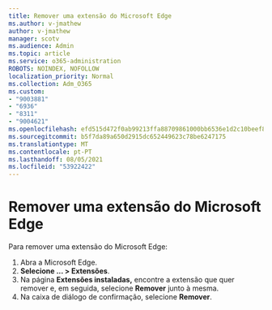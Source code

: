 ```yaml
---
title: Remover uma extensão do Microsoft Edge
ms.author: v-jmathew
author: v-jmathew
manager: scotv
ms.audience: Admin
ms.topic: article
ms.service: o365-administration
ROBOTS: NOINDEX, NOFOLLOW
localization_priority: Normal
ms.collection: Adm_O365
ms.custom:
- "9003881"
- "6936"
- "8311"
- "9004621"
ms.openlocfilehash: efd515d472f0ab99213ffa88709861000bb6536e1d2c10beef8f6d534cc94a7b
ms.sourcegitcommit: b5f7da89a650d2915dc652449623c78be6247175
ms.translationtype: MT
ms.contentlocale: pt-PT
ms.lasthandoff: 08/05/2021
ms.locfileid: "53922422"
---
```

# <a name="remove-an-extension-from-microsoft-edge"></a>Remover uma extensão do Microsoft Edge

Para remover uma extensão do Microsoft Edge:

1. Abra a Microsoft Edge.
2. **Selecione ... > Extensões**.
3. Na página **Extensões instaladas,** encontre a extensão que quer remover e, em seguida, selecione **Remover** junto à mesma.
4. Na caixa de diálogo de confirmação, selecione **Remover**.
